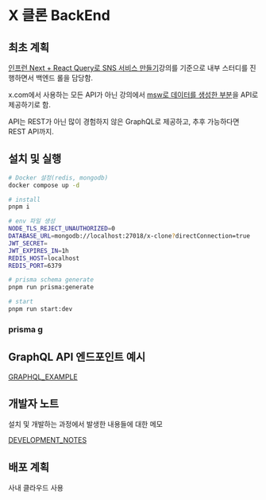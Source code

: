 # X 클론 BackEnd

## 최초 계획

[인프런 Next + React Query로 SNS 서비스 만들기](https://www.inflearn.com/course/next-react-query-sns%EC%84%9C%EB%B9%84%EC%8A%A4)강의를 기준으로 내부 스터디를 진행하면서 백엔드 롤을 담당함.

x.com에서 사용하는 모든 API가 아닌 강의에서 [msw로 데이터를 생성한 부분](https://github.com/ZeroCho/z-com/tree/master/src/mocks)을 API로 제공하기로 함.

API는 REST가 아닌 많이 경험하지 않은 GraphQL로 제공하고, 추후 가능하다면 REST API까지.

## 설치 및 실행

```bash
# Docker 설정(redis, mongodb)
docker compose up -d

# install
pnpm i

# env 파일 생성
NODE_TLS_REJECT_UNAUTHORIZED=0
DATABASE_URL=mongodb://localhost:27018/x-clone?directConnection=true
JWT_SECRET=
JWT_EXPIRES_IN=1h
REDIS_HOST=localhost
REDIS_PORT=6379

# prisma schema generate
pnpm run prisma:generate

# start
pnpm run start:dev
```

### prisma g

## GraphQL API 엔드포인트 예시

[GRAPHQL_EXAMPLE](./docs/GRAPHQL_EXAMPLE.md)

## 개발자 노트

설치 및 개발하는 과정에서 발생한 내용들에 대한 메모

[DEVELOPMENT_NOTES](./docs/DEVELOPMENT_NOTES.md)

## 배포 계획

사내 클라우드 사용
